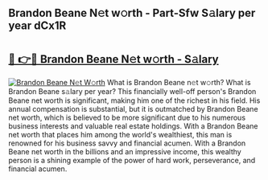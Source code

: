 ## Brandon Beane N𝚎t w𝚘rth - Part-Sfw S𝚊lary per year dCx1R

# <h2><a href="http://gc0flt6.nevu.top/?p=Brandon+Beane">🔗 👉🔴 Brandon Beane N𝚎t w𝚘rth - S𝚊lary</a></h2>

[![Brandon Beane N𝚎t W𝚘rth](https://i.imgur.com/Oavwk0R.jpeg)](http://gc0flt6.nevu.top/?p=Brandon+Beane)
What is Brandon Beane n𝚎t w𝚘rth? What is Brandon Beane s𝚊lary per year?
This financially well-off person's Brandon Beane net worth is significant, making him one of the richest in his field. His annual compensation is substantial, but it is outmatched by Brandon Beane net worth, which is believed to be more significant due to his numerous business interests and valuable real estate holdings. With a Brandon Beane net worth that places him among the world's wealthiest, this man is renowned for his business savvy and financial acumen. With a Brandon Beane net worth in the billions and an impressive income, this wealthy person is a shining example of the power of hard work, perseverance, and financial acumen.
